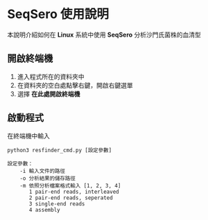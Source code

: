 # SeqSero 使用說明

本說明介紹如何在 **Linux** 系統中使用 **SeqSero** 分析沙門氏菌株的血清型

## 開啟終端機

 1. 進入程式所在的資料夾中
 2. 在資料夾的空白處點擊右鍵，開啟右鍵選單
 3. 選擇 **在此處開啟終端機**

## 啟動程式
在終端機中輸入
```
python3 resfinder_cmd.py [設定參數]

設定參數：
	-i 輸入文件的路徑
	-o 分析結果的儲存路徑
	-m 依照分析檔案格式輸入 [1, 2, 3, 4]
	   1 pair-end reads, interleaved
	   2 pair-end reads, seperated
	   3 single-end reads
	   4 assembly
```
<!--stackedit_data:
eyJoaXN0b3J5IjpbMTY3NTA5MzE2MSw3OTU0NTkxNjVdfQ==
-->
